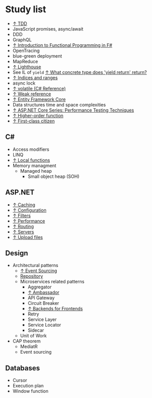 # Study list

- [↑ TDD](https://www.youtube.com/watch?v=a7BvGBT0gFw)
- JavaScript promises, async/await
- DDD
- GraphQL
- [↑ Introduction to Functional Programming in F#](https://docs.microsoft.com/en-us/dotnet/fsharp/introduction-to-functional-programming/)
- OpenTracing
- blue-green deployment
- MapReduce
- [↑ Lighthouse](https://developers.google.com/web/tools/lighthouse)
- See IL of `yield` [↑ What concrete type does 'yield return' return?](https://stackoverflow.com/questions/3454395/what-concrete-type-does-yield-return-return)
- [↑ Indices and ranges](https://docs.microsoft.com/en-us/dotnet/csharp/whats-new/csharp-8#indices-and-ranges)
- async lock
- [↑ volatile (C# Reference)](https://docs.microsoft.com/en-us/dotnet/csharp/language-reference/keywords/volatile)
- [↑ Weak reference](https://docs.microsoft.com/en-us/dotnet/api/system.weakreference?view=netcore-3.1)
- [↑ Entity Framework Core](https://docs.microsoft.com/en-us/ef/core/)
- Data structures time and space complexities
- [↑ ASP.NET Core Series: Performance Testing Techniques](https://www.youtube.com/watch?v=jn54CjePzs0)
- [↑ Higher-order function](https://en.wikipedia.org/wiki/Higher-order_function)
- [↑ First-class citizen](https://en.wikipedia.org/wiki/First-class_citizen)

## C#

- Access modifiers
- LINQ
- [↑ Local functions](https://docs.microsoft.com/en-us/dotnet/csharp/programming-guide/classes-and-structs/local-functions)
- Memory managment
  - Managed heap
    - Small object heap (SOH)

## ASP.NET

- [↑ Caching](https://docs.microsoft.com/en-us/aspnet/core/performance/performance-best-practices)
- [↑ Configuration](https://docs.microsoft.com/en-us/aspnet/core/fundamentals/configuration)
- [↑ Filters](https://docs.microsoft.com/en-us/aspnet/core/mvc/controllers/filters)
- [↑ Performance](https://docs.microsoft.com/en-us/aspnet/core/performance/performance-best-practices)
- [↑ Routing](https://docs.microsoft.com/en-us/aspnet/core/fundamentals/routing)
- [↑ Servers](https://docs.microsoft.com/en-us/aspnet/core/fundamentals/servers)
- [↑ Upload files](https://docs.microsoft.com/en-us/aspnet/core/mvc/models/file-uploads)

## Design

- Architectural patterns
  - [↑ Event Sourcing](https://docs.microsoft.com/en-us/azure/architecture/patterns/event-sourcing)
  - [Repository](https://docs.microsoft.com/en-us/aspnet/mvc/overview/older-versions/getting-started-with-ef-5-using-mvc-4/implementing-the-repository-and-unit-of-work-patterns-in-an-asp-net-mvc-application)
  - Microservices related patterns
    - Aggregator
    - [↑ Ambassador](https://docs.microsoft.com/en-us/azure/architecture/patterns/ambassador)
    - API Gateway
    - Circuit Breaker
    - [↑ Backends for Frontends](https://microservices.io/patterns/apigateway.html)
    - Retry
    - Service Layer
    - Service Locator
    - Sidecar
  - Unit of Work
- CAP theorem
  - MediatR
  - Event sourcing

## Databases

- Cursor
- Execution plan
- Window function
